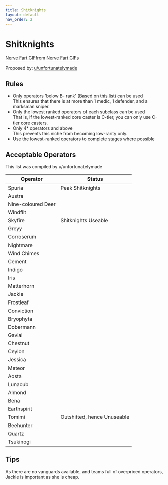 ```yaml
---
title: Shitknights
layout: default
nav_order: 2
---
```


# Shitknights

<div class="tenor-gif-embed" data-postid="6500204149825823536" data-share-method="host" data-aspect-ratio="1.40625" data-width="30%"><a href="https://tenor.com/view/nerve-fart-gif-6500204149825823536">Nerve Fart GIF</a>from <a href="https://tenor.com/search/nerve+fart-gifs">Nerve Fart GIFs</a></div> <script type="text/javascript" async src="https://tenor.com/embed.js"></script>

Proposed by: [u/unfortunatelymade](https://www.reddit.com/user/unfortunatelymade)

## Rules

- Only operators 'below B- rank' (Based on [this list](https://web.archive.org/web/20240613032632/https://gamepress.gg/arknights/tier-list/arknights-operator-tier-list)) can be used  
  This ensures that there is at more than 1 medic, 1 defender, and a marksman sniper.
- Only the lowest ranked operators of each subclass can be used  
  That is, if the lowest-ranked core caster is C-tier, you can only use C-tier core casters.
- Only 4* operators and above  
  This prevents this niche from becoming low-rarity only.
- Use the lowest-ranked operators to complete stages where possible

## Acceptable Operators

This list was compiled by u/unfortunatelymade

| Operator | Status |
| --- | --- |
| Spuria | Peak Shitknights |
| Austra | |
| Nine-coloured Deer | |
| Windflit | |
| Skyfire | Shitknights Useable |
| Greyy | |
| Corroserum | |
| Nightmare | |
| Wind Chimes | |
| Cement | |
| Indigo | |
| Iris | |
| Matterhorn | |
| Jackie | |
| Frostleaf | |
| Conviction | |
| Bryophyta | |
| Dobermann | |
| Gavial | |
| Chestnut | |
| Ceylon | |
| Jessica | |
| Meteor | |
| Aosta | |
| Lunacub | |
| Almond | |
| Bena | |
| Earthspirit | |
| Tomimi | Outshitted, hence Unuseable |
| Beehunter | |
| Quartz | |
| Tsukinogi | |

## Tips

As there are no vanguards available, and teams full of overpriced operators, Jackie is important as she is cheap.
